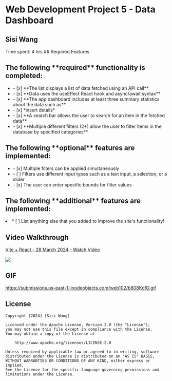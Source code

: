 # Web Development Project 5 - Data Dashboard 
<h2>Sisi Wang</h2>
Time spent: 4 hrs
## Required Features
<h2>The following **required** functionality is completed:</h2>
<ul>
  <li>- [x] **The list displays a list of data fetched using an API call**</li>
  <li>- [x] **Data uses the useEffect React hook and async/await syntax**</li>
  <li>- [x] **The app dashboard includes at least three summary statistics about the data such as**</li>
  <li>- [x] *insert details*</li>
  <li>- [x] **A search bar allows the user to search for an item in the fetched data**</li>
  <li>- [x] **Multiple different filters (2+) allow the user to filter items in the database by specified categories**
</li>
</ul>
<h2>The following **optional** features are implemented:</h2>
<ul>
  <li>- [x] Multiple filters can be applied simultaneously</li>
  <li>- [ ] Filters use different input types such as a text input, a selection, or a slider</li>
  <li>- [x] The user can enter specific bounds for filter values</li>
</ul>
<h2>The following **additional** features are implemented:</h2>
<li>* [ ] List anything else that you added to improve the site's functionality!</li>

<h2>Video Walkthrough</h2>
<div>
    <a href="https://www.loom.com/share/a417158585224a6b8a8b59b820a105c1">
      <p>Vite + React - 28 March 2024 - Watch Video</p>
    </a>
    <a href="https://www.loom.com/share/a417158585224a6b8a8b59b820a105c1">
      <img style="max-width:300px;" src="https://cdn.loom.com/sessions/thumbnails/a417158585224a6b8a8b59b820a105c1-with-play.gif">
    </a>
  </div>

## GIF
https://submissions.us-east-1.linodeobjects.com/web102/b808KofD.gif

## License

    Copyright [2024] [Sisi Wang]

    Licensed under the Apache License, Version 2.0 (the "License");
    you may not use this file except in compliance with the License.
    You may obtain a copy of the License at

        http://www.apache.org/licenses/LICENSE-2.0

    Unless required by applicable law or agreed to in writing, software
    distributed under the License is distributed on an "AS IS" BASIS,
    WITHOUT WARRANTIES OR CONDITIONS OF ANY KIND, either express or implied.
    See the License for the specific language governing permissions and
    limitations under the License.
